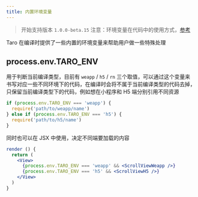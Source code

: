 ```yaml
---
title: 内置环境变量
---
```


> 开始支持版本 `1.0.0-beta.15`
> 注意：环境变量在代码中的使用方式，[参考](./best-practice.md#最佳撸码方式)

Taro 在编译时提供了一些内置的环境变量来帮助用户做一些特殊处理

## process.env.TARO_ENV

用于判断当前编译类型，目前有 `weapp` / `h5` / `rn` 三个取值，可以通过这个变量来书写对应一些不同环境下的代码，在编译时会将不属于当前编译类型的代码去掉，只保留当前编译类型下的代码，例如想在小程序和 H5 端分别引用不同资源

```jsx
if (process.env.TARO_ENV === 'weapp') {
  require('path/to/weapp/name')
} else if (process.env.TARO_ENV === 'h5') {
  require('path/to/h5/name')
}
```

同时也可以在 JSX 中使用，决定不同端要加载的内容

```jsx
render () {
  return (
    <View>
      {process.env.TARO_ENV === 'weapp' && <ScrollViewWeapp />}
      {process.env.TARO_ENV === 'h5' && <ScrollViewH5 />}
    </View>
  )
}
```
